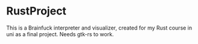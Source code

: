 # RustProject

This is a Brainfuck interpreter and visualizer, created for my Rust course in uni as a final project. Needs gtk-rs to work.

